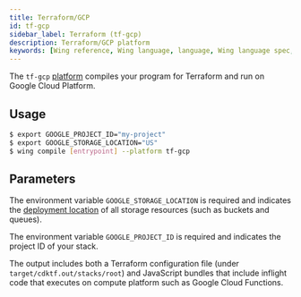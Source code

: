 ```yaml
---
title: Terraform/GCP
id: tf-gcp
sidebar_label: Terraform (tf-gcp)
description: Terraform/GCP platform
keywords: [Wing reference, Wing language, language, Wing language spec, Wing programming language, cli, terraform, tf-gcp, gcp, google cloud platform, platform]
---
```


The `tf-gcp` [platform](/docs/platforms/google-cloud/tf-gcp) compiles your program for Terraform and run on Google Cloud Platform.

## Usage

```sh
$ export GOOGLE_PROJECT_ID="my-project"
$ export GOOGLE_STORAGE_LOCATION="US"
$ wing compile [entrypoint] --platform tf-gcp
```

## Parameters 

The environment variable `GOOGLE_STORAGE_LOCATION` is required and indicates the [deployment
location](https://cloud.google.com/storage/docs/locations) of all storage
resources (such as buckets and queues). 

The environment variable `GOOGLE_PROJECT_ID` is required and indicates
the project ID of your stack.

The output includes both a Terraform configuration file (under `target/cdktf.out/stacks/root`) and
JavaScript bundles that include inflight code that executes on compute platform such as Google Cloud Functions.
